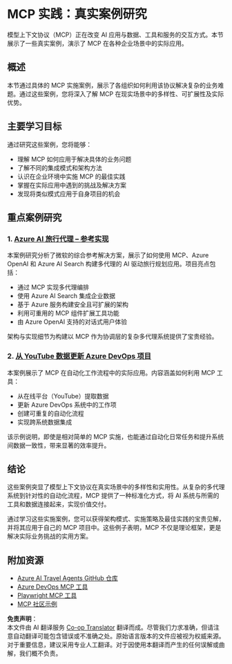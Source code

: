 <!--
CO_OP_TRANSLATOR_METADATA:
{
  "original_hash": "23899e82d806f25e5e46e89aab564dca",
  "translation_date": "2025-06-13T21:23:06+00:00",
  "source_file": "09-CaseStudy/README.md",
  "language_code": "zh"
}
-->
# MCP 实践：真实案例研究

模型上下文协议（MCP）正在改变 AI 应用与数据、工具和服务的交互方式。本节展示了一些真实案例，演示了 MCP 在各种企业场景中的实际应用。

## 概述

本节通过具体的 MCP 实施案例，展示了各组织如何利用该协议解决复杂的业务难题。通过这些案例，您将深入了解 MCP 在现实场景中的多样性、可扩展性及实际优势。

## 主要学习目标

通过研究这些案例，您将能够：

- 理解 MCP 如何应用于解决具体的业务问题
- 了解不同的集成模式和架构方法
- 认识在企业环境中实施 MCP 的最佳实践
- 掌握在实际应用中遇到的挑战及解决方案
- 发现将类似模式应用于自身项目的机会

## 重点案例研究

### 1. [Azure AI 旅行代理 – 参考实现](./travelagentsample.md)

本案例研究分析了微软的综合参考解决方案，展示了如何使用 MCP、Azure OpenAI 和 Azure AI Search 构建多代理的 AI 驱动旅行规划应用。项目亮点包括：

- 通过 MCP 实现多代理编排
- 使用 Azure AI Search 集成企业数据
- 基于 Azure 服务构建安全且可扩展的架构
- 利用可重用的 MCP 组件扩展工具功能
- 由 Azure OpenAI 支持的对话式用户体验

架构与实现细节为构建以 MCP 作为协调层的复杂多代理系统提供了宝贵经验。

### 2. [从 YouTube 数据更新 Azure DevOps 项目](./UpdateADOItemsFromYT.md)

本案例展示了 MCP 在自动化工作流程中的实际应用。内容涵盖如何利用 MCP 工具：

- 从在线平台（YouTube）提取数据
- 更新 Azure DevOps 系统中的工作项
- 创建可重复的自动化流程
- 实现跨系统数据集成

该示例说明，即使是相对简单的 MCP 实施，也能通过自动化日常任务和提升系统间数据一致性，带来显著的效率提升。

## 结论

这些案例突显了模型上下文协议在真实场景中的多样性和实用性。从复杂的多代理系统到针对性的自动化流程，MCP 提供了一种标准化方式，将 AI 系统与所需的工具和数据连接起来，实现价值交付。

通过学习这些实施案例，您可以获得架构模式、实施策略及最佳实践的宝贵见解，并将其应用于自己的 MCP 项目中。这些例子表明，MCP 不仅是理论框架，更是解决实际业务挑战的实用方案。

## 附加资源

- [Azure AI Travel Agents GitHub 仓库](https://github.com/Azure-Samples/azure-ai-travel-agents)
- [Azure DevOps MCP 工具](https://github.com/microsoft/azure-devops-mcp)
- [Playwright MCP 工具](https://github.com/microsoft/playwright-mcp)
- [MCP 社区示例](https://github.com/microsoft/mcp)

**免责声明**：  
本文件由 AI 翻译服务 [Co-op Translator](https://github.com/Azure/co-op-translator) 翻译而成。尽管我们力求准确，但请注意自动翻译可能包含错误或不准确之处。原始语言版本的文件应被视为权威来源。对于重要信息，建议采用专业人工翻译。对于因使用本翻译而产生的任何误解或曲解，我们概不负责。